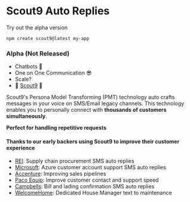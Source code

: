 # Scout9 Auto Replies

Try out the alpha version

`npm create scout9@latest my-app`


### Alpha (Not Released)

* Chatbots 🤮
* One on One Communication 😎
* Scale?
* 💎 [Scout9](https://scout9.com) 💎

Scout9's Persona Model Transforming (PMT) technology auto crafts messages in your voice on SMS/Email legacy channels. This technology enables you to personally connect with **thousands of customers simultaneously**.

**Perfect for handling repetitive requests**





#### Thanks to our early backers using Scout9 to improve their customer experience
* [REI](https://rei.com): Supply chain procurement SMS auto replies
* [Microsoft](https://microsoft.com): Azure customer account support SMS auto replies
* [Accenture](https://accenture.com): Improving sales pipelines
* [Paco Equip](https://pacoequip.com): Improve customer contact and support speed
* [Campbells](https://cambells.com): Bill and lading confirmation SMS auto replies
* [WelcomeHome](https://getwelocomehome.com): Dedicated House Manager text to maintenance
